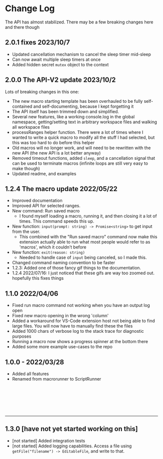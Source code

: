 # Change Log

The API has almost stabilized. There may be a few breaking changes here and there though

## 2.0.1 fixes 2023/10/7

-   Updated cancellation mechanism to cancel the sleep timer mid-sleep
-   Can now await multiple sleep timers at once
-   Added hidden secret `mutex` object to the context

## 2.0.0 The API-V2 update 2023/10/2

Lots of breaking changes in this one:

-   The new macro starting template has been overhauled to be fully self-contained and self-documenting, because I kept forgetting it
-   The API itself has been trimmed down and simplified.
-   Several new features, like a working console.log in the global namespace, getting/setting text in arbitrary workspace files and walking all workspace files
-   processRanges helper function. There were a lot of times where I wanted to write a quick macro to modify all the stuff I had selected, but this was too hard to do before this helper
-   Old macros will no longer work, and will need to be rewritten with the new API (the new API is a lot better anyway)
-   Removed timeout functions, added `sleep`, and a cancellation signal that can be used to terminate macros (infinite loops are still very easy to make though)
-   Updated readme, and examples

## 1.2.4 The macro update 2022/05/22

-   Improved documentation
-   Improved API for selected ranges.
-   New command: Run saved macro
    -   I found myself loading a macro, running it, and then closing it a lot of times. This command speeds this up.
-   New function: `input(prompt: string) -> Promise<string>` to get input from the user.
    -   This combined with the "Run saved macro" command now make this extension actually able to run what most people would refer to as 'macros', which it couldn't before
-   New function: `exit(reason: string)`
    -   Needed to handle case of `input` being canceled, so I made this.
-   Changed command naming convention to be faster
-   1.2.3: Added one of those fancy gif things to the documentation.
-   1.2.4 2022/07/16: I just noticed that these gifs are way too zoomed out. hopefully this fixes things

## 1.1.0 2022/04/06

-   Fixed run macro command not working when you have an output log open
-   Fixed new macro opening in the wrong 'column'
-   Added a workaround for VS-Code extension host not being able to find large files. You will now have to manually find these the files
-   Added 1000 chars of verbose log to the stack trace for diagnostic purposes
-   Running a macro now shows a progress spinner at the bottom there
-   Added some more example use-cases to the repo

## 1.0.0 - 2022/03/28

-   Added all features
-   Renamed from macrorunner to ScriptRunner

<br>
<br>
<br>
<br>
<br>

<hr>

## 1.3.0 [have not yet started working on this]

-   [not started] Added integration tests
-   [not started] Added logging capabilities. Access a file using `getFile("filename") -> EditableFile`, and write to that.
